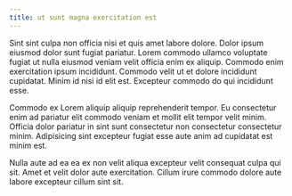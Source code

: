 ```yaml
---
title: ut sunt magna exercitation est
---
```


Sint sint culpa non officia nisi et quis amet labore dolore. Dolor ipsum eiusmod dolor sunt fugiat pariatur. Lorem commodo ullamco voluptate fugiat ut nulla eiusmod veniam velit officia enim ex aliquip. Commodo enim exercitation ipsum incididunt. Commodo velit ut et dolore incididunt cupidatat. Minim id nisi id elit est. Excepteur commodo do qui incididunt esse.

Commodo ex Lorem aliquip aliquip reprehenderit tempor. Eu consectetur enim ad pariatur elit commodo veniam et mollit elit tempor velit minim. Officia dolor pariatur in sint sunt consectetur non consectetur consectetur minim. Adipisicing sint excepteur fugiat esse aute anim ad cupidatat est minim est.

Nulla aute ad ea ea ex non velit aliqua excepteur velit consequat culpa qui sit. Amet et velit dolor aute exercitation. Cillum irure commodo dolore aute labore excepteur cillum sint sit.
